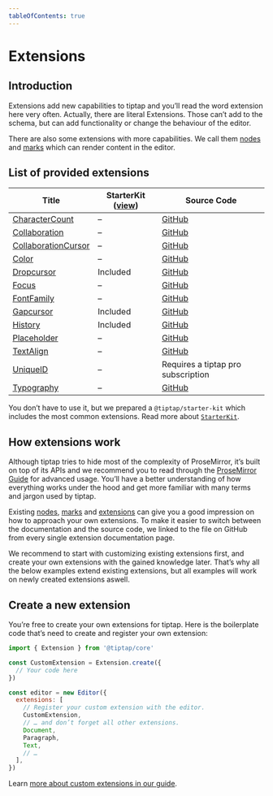 ```yaml
---
tableOfContents: true
---
```


# Extensions

## Introduction
Extensions add new capabilities to tiptap and you’ll read the word extension here very often. Actually, there are literal Extensions. Those can’t add to the schema, but can add functionality or change the behaviour of the editor.

There are also some extensions with more capabilities. We call them [nodes](/api/nodes) and [marks](/api/marks) which can render content in the editor.

## List of provided extensions
| Title                                                       | StarterKit ([view](/api/extensions/starter-kit)) | Source Code                                                                                       |
| ----------------------------------------------------------- | ------------------------------------------------ | ------------------------------------------------------------------------------------------------- |
| [CharacterCount](/api/extensions/character-count)           | –                                                | [GitHub](https://github.com/ueberdosis/tiptap/blob/main/packages/extension-character-count/)      |
| [Collaboration](/api/extensions/collaboration)              | –                                                | [GitHub](https://github.com/ueberdosis/tiptap/blob/main/packages/extension-collaboration/)        |
| [CollaborationCursor](/api/extensions/collaboration-cursor) | –                                                | [GitHub](https://github.com/ueberdosis/tiptap/blob/main/packages/extension-collaboration-cursor/) |
| [Color](/api/extensions/color)                              | –                                                | [GitHub](https://github.com/ueberdosis/tiptap/blob/main/packages/extension-color/)                |
| [Dropcursor](/api/extensions/dropcursor)                    | Included                                         | [GitHub](https://github.com/ueberdosis/tiptap/blob/main/packages/extension-dropcursor/)           |
| [Focus](/api/extensions/focus)                              | –                                                | [GitHub](https://github.com/ueberdosis/tiptap/blob/main/packages/extension-focus/)                |
| [FontFamily](/api/extensions/font-family)                   | –                                                | [GitHub](https://github.com/ueberdosis/tiptap/blob/main/packages/extension-font-family/)          |
| [Gapcursor](/api/extensions/gapcursor)                      | Included                                         | [GitHub](https://github.com/ueberdosis/tiptap/blob/main/packages/extension-gapcursor/)            |
| [History](/api/extensions/history)                          | Included                                         | [GitHub](https://github.com/ueberdosis/tiptap/blob/main/packages/extension-history/)              |
| [Placeholder](/api/extensions/placeholder)                  | –                                                | [GitHub](https://github.com/ueberdosis/tiptap/blob/main/packages/extension-placeholder/)          |
| [TextAlign](/api/extensions/text-align)                     | –                                                | [GitHub](https://github.com/ueberdosis/tiptap/blob/main/packages/extension-text-align/)           |
| [UniqueID](/api/extensions/unique-id)                       | –                                                | Requires a tiptap pro subscription                                                                |
| [Typography](/api/extensions/typography)                    | –                                                | [GitHub](https://github.com/ueberdosis/tiptap/blob/main/packages/extension-typography/)           |

You don’t have to use it, but we prepared a `@tiptap/starter-kit` which includes the most common extensions. Read more about [`StarterKit`](/guide/configuration#default-extensions).

## How extensions work
Although tiptap tries to hide most of the complexity of ProseMirror, it’s built on top of its APIs and we recommend you to read through the [ProseMirror Guide](https://ProseMirror.net/docs/guide/) for advanced usage. You’ll have a better understanding of how everything works under the hood and get more familiar with many terms and jargon used by tiptap.

Existing [nodes](/api/nodes), [marks](/api/marks) and [extensions](/api/extensions) can give you a good impression on how to approach your own extensions. To make it easier to switch between the documentation and the source code, we linked to the file on GitHub from every single extension documentation page.

We recommend to start with customizing existing extensions first, and create your own extensions with the gained knowledge later. That’s why all the below examples extend existing extensions, but all examples will work on newly created extensions aswell.

## Create a new extension
You’re free to create your own extensions for tiptap. Here is the boilerplate code that’s need to create and register your own extension:

```js
import { Extension } from '@tiptap/core'

const CustomExtension = Extension.create({
  // Your code here
})

const editor = new Editor({
  extensions: [
    // Register your custom extension with the editor.
    CustomExtension,
    // … and don’t forget all other extensions.
    Document,
    Paragraph,
    Text,
    // …
  ],
})
```

Learn [more about custom extensions in our guide](/guide/custom-extensions).

